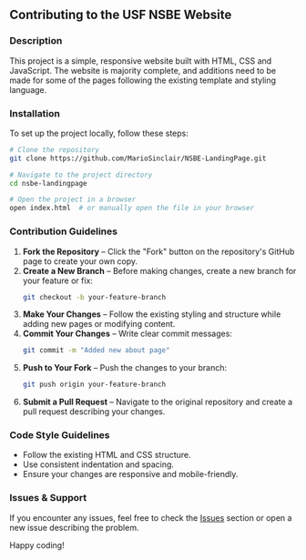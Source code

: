 ## Contributing to the USF NSBE Website

### Description
This project is a simple, responsive website built with HTML, CSS and JavaScript. The website is majority complete, and additions need to be made for some of the pages following the existing template and styling language.

### Installation
To set up the project locally, follow these steps:

```sh
# Clone the repository
git clone https://github.com/MarioSinclair/NSBE-LandingPage.git

# Navigate to the project directory
cd nsbe-landingpage

# Open the project in a browser
open index.html  # or manually open the file in your browser
```

### Contribution Guidelines
1. **Fork the Repository** – Click the "Fork" button on the repository's GitHub page to create your own copy.
2. **Create a New Branch** – Before making changes, create a new branch for your feature or fix:
   ```sh
   git checkout -b your-feature-branch
   ```
3. **Make Your Changes** – Follow the existing styling and structure while adding new pages or modifying content.
4. **Commit Your Changes** – Write clear commit messages:
   ```sh
   git commit -m "Added new about page"
   ```
5. **Push to Your Fork** – Push the changes to your branch:
   ```sh
   git push origin your-feature-branch
   ```
6. **Submit a Pull Request** – Navigate to the original repository and create a pull request describing your changes.

### Code Style Guidelines
- Follow the existing HTML and CSS structure.
- Use consistent indentation and spacing.
- Ensure your changes are responsive and mobile-friendly.

### Issues & Support
If you encounter any issues, feel free to check the [Issues](https://github.com/moyo-ayy/nsbe-website/issues) section or open a new issue describing the problem.

Happy coding!

